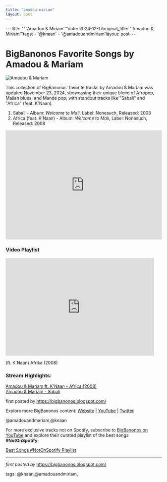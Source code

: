 ```yaml
---
title: "amadou miriam"
layout: post
---
```

---title: "' 'Amadou & Miriam''"date: 2024-12-17original_title: "'Amadou & Miriam'"tags:  - '@knaan'  - '@amadouandmiriam'layout: post---<h1>BigBanonos Favorite Songs by Amadou & Mariam</h1><img src="https://upload.wikimedia.org/wikipedia/commons/thumb/c/c3/Amadou_%26_Mariam.jpg/1200px-Amadou_%26_Mariam.jpg" alt="Amadou & Mariam"> <p>This collection of BigBanonos' favorite tracks by Amadou & Mariam was updated November 23, 2024, showcasing their unique blend of Afropop, Malian blues, and Mande pop, with standout tracks like "Sabali" and "Africa" (feat. K'Naan).</p> <ol> <li>Sabali - Album: <i>Welcome to Mali</i>, Label: Nonesuch, Released: 2008</li> <li>Africa (feat. K'Naan) - Album: <i>Welcome to Mali</i>, Label: Nonesuch, Released: 2008</li></ol> <div> <iframe src="https://open.spotify.com/embed/playlist/7CluGofYpFPhrxcIQOgk5r?utm_source=generator" width="100%" height="352" frameborder="0" allowfullscreen="" allow="autoplay; clipboard-write; encrypted-media; fullscreen; picture-in-picture" loading="lazy"></iframe></div> <h3>Video Playlist</h3><div> <iframe allowfullscreen="" frameborder="0" height="315" src="https://www.youtube.com/embed/WJ-rI2i9VGE?list=PLtuNtuTatqI0u1mervWX77QHpXQpVhhd3" width="95%"></iframe> <p>(ft. K'Naan) Afrika (2008)</p></div> <h3>Stream Highlights:</h3><p> <a href="https://draft.blogger.com/blog/post/edit/6817930984197672883/8326881601823561461#" target="_blank">Amadou & Mariam ft. K'Naan - Africa (2008)</a><br> <a href="https://draft.blogger.com/blog/post/edit/6817930984197672883/8326881601823561461#" target="_blank">Amadou & Mariam - Sabali</a></p> <p>first posted by https://bigbanonos.blogspot.com/</p> <div> <p>Explore more BigBanonos content: <a href="https://bigbanonos.blogspot.com/">Website</a> | <a href="https://www.youtube.com/@BigBanonos">YouTube</a> | <a href="https://x.com/bigbanonos">Twitter</a></p></div> <!-- Tags --><p>@amadouandmariam,@knaan</p><!--Subscribe and Playlist Links--><div>    <p>For more exclusive tracks not on Spotify, subscribe to <a href="https://www.youtube.com/@BigBanonos" target="_blank">BigBanonos on YouTube</a> and explore their curated playlist of the best songs <strong>#NotOnSpotify</strong>.</p>    <p><a href="https://www.youtube.com/playlist?list=PLtuNtuTatqI0kFahUCbtbfenC_ET5O_tr" target="_blank">Best Songs #NotOnSpotify Playlist<br /></a></p></div><hr /><p><em>first posted by</em> <a href="https://bigbanonos.blogspot.com/" rel="noopener" target="_new">https://bigbanonos.blogspot.com/</a></p><p>tags: @knaan,@amadouandmiriam,</p>
